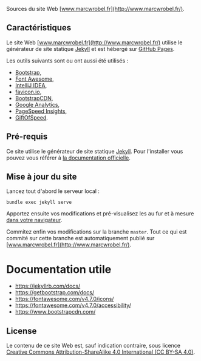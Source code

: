 Sources du site Web [www.marcwrobel.fr](http://www.marcwrobel.fr/).


## Caractéristiques
Le site Web [www.marcwrobel.fr](http://www.marcwrobel.fr/) utilise le générateur de site statique
[Jekyll](https://jekyllrb.com) et est hébergé sur [GitHub Pages](https://pages.github.com/).

Les outils suivants sont ou ont aussi été utilisés :
* [Bootstrap](https://getbootstrap.com/),
* [Font Awesome](https://fontawesome.com/v4.7.0/icons/),
* [IntelliJ IDEA](https://www.jetbrains.com/idea/),
* [favicon.io](https://favicon.io/favicon-generator/?t=MW&ff=Geo&fs=70&fc=%23FFFFFF&b=circle&bc=%23000),
* [BootstrapCDN](https://www.bootstrapcdn.com/),
* [Google Analytics](https://analytics.google.com),
* [PageSpeed Insights](https://developers.google.com/speed/pagespeed/insights/?url=https%3A%2F%2Fwww.marcwrobel.fr),
* [GiftOfSpeed](https://www.giftofspeed.com/).


## Pré-requis
Ce site utilise le générateur de site statique [Jekyll](https://jekyllrb.com). Pour l'installer vous
pouvez vous référer à [la documentation officielle](https://jekyllrb.com/docs/installation/).


## Mise à jour du site
Lancez tout d'abord le serveur local :
```shell script
bundle exec jekyll serve
```

Apportez ensuite vos modifications et pré-visualisez les au fur et à mesure [dans votre
navigateur](http://localhost:4000/).

Commitez enfin vos modifications sur la branche `master`. Tout ce qui est commité sur cette branche
est automatiquement publié sur [www.marcwrobel.fr](http://www.marcwrobel.fr/).


# Documentation utile
* https://jekyllrb.com/docs/
* https://getbootstrap.com/docs/
* https://fontawesome.com/v4.7.0/icons/
* https://fontawesome.com/v4.7.0/accessibility/
* https://www.bootstrapcdn.com/

## License
Le contenu de ce site Web est, sauf indication contraire, sous licence [Creative Commons
Attribution-ShareAlike 4.0 International (CC BY-SA 4.0)](LICENSE).

